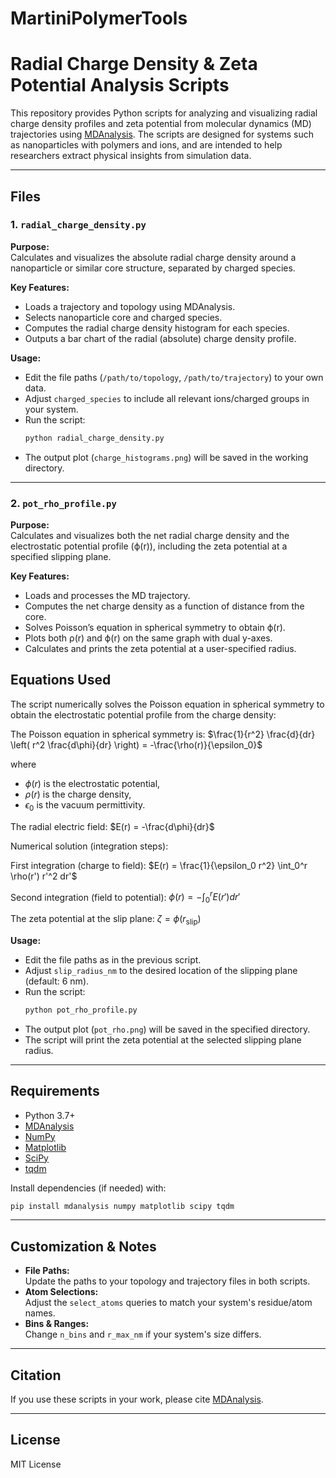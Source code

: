 # MartiniPolymerTools

# Radial Charge Density & Zeta Potential Analysis Scripts

This repository provides Python scripts for analyzing and visualizing radial charge density profiles and zeta potential from molecular dynamics (MD) trajectories using [MDAnalysis](https://www.mdanalysis.org/). The scripts are designed for systems such as nanoparticles with polymers and ions, and are intended to help researchers extract physical insights from simulation data.

---

## Files

### 1. `radial_charge_density.py`

**Purpose:**  
Calculates and visualizes the absolute radial charge density around a nanoparticle or similar core structure, separated by charged species.

**Key Features:**
- Loads a trajectory and topology using MDAnalysis.
- Selects nanoparticle core and charged species.
- Computes the radial charge density histogram for each species.
- Outputs a bar chart of the radial (absolute) charge density profile.

**Usage:**
- Edit the file paths (`/path/to/topology`, `/path/to/trajectory`) to your own data.
- Adjust `charged_species` to include all relevant ions/charged groups in your system.
- Run the script:  
  ```bash
  python radial_charge_density.py
  ```
- The output plot (`charge_histograms.png`) will be saved in the working directory.

---

### 2. `pot_rho_profile.py`

**Purpose:**  
Calculates and visualizes both the net radial charge density and the electrostatic potential profile (ϕ(r)), including the zeta potential at a specified slipping plane.

**Key Features:**
- Loads and processes the MD trajectory.
- Computes the net charge density as a function of distance from the core.
- Solves Poisson’s equation in spherical symmetry to obtain ϕ(r).
- Plots both ρ(r) and ϕ(r) on the same graph with dual y-axes.
- Calculates and prints the zeta potential at a user-specified radius.

## Equations Used

The script numerically solves the Poisson equation in spherical symmetry to obtain the electrostatic potential profile from the charge density:

The Poisson equation in spherical symmetry is:
$\frac{1}{r^2} \frac{d}{dr} \left( r^2 \frac{d\phi}{dr} \right) = -\frac{\rho(r)}{\epsilon_0}$

where  
- $\phi(r)$ is the electrostatic potential,  
- $\rho(r)$ is the charge density,  
- $\epsilon_0$ is the vacuum permittivity.

The radial electric field:
$E(r) = -\frac{d\phi}{dr}$

Numerical solution (integration steps):

First integration (charge to field):
$E(r) = \frac{1}{\epsilon_0 r^2} \int_0^r \rho(r') r'^2 dr'$

Second integration (field to potential):
$\phi(r) = -\int_0^r E(r') dr'$

The zeta potential at the slip plane:
$\zeta = \phi(r_\mathrm{slip})$

**Usage:**
- Edit the file paths as in the previous script.
- Adjust `slip_radius_nm` to the desired location of the slipping plane (default: 6 nm).
- Run the script:  
  ```bash
  python pot_rho_profile.py
  ```
- The output plot (`pot_rho.png`) will be saved in the specified directory.
- The script will print the zeta potential at the selected slipping plane radius.

---

## Requirements

- Python 3.7+
- [MDAnalysis](https://www.mdanalysis.org/)
- [NumPy](https://numpy.org/)
- [Matplotlib](https://matplotlib.org/)
- [SciPy](https://scipy.org/)
- [tqdm](https://tqdm.github.io/)

Install dependencies (if needed) with:
```bash
pip install mdanalysis numpy matplotlib scipy tqdm
```

---

## Customization & Notes

- **File Paths:**  
  Update the paths to your topology and trajectory files in both scripts.
- **Atom Selections:**  
  Adjust the `select_atoms` queries to match your system's residue/atom names.
- **Bins & Ranges:**  
  Change `n_bins` and `r_max_nm` if your system's size differs.

---

## Citation

If you use these scripts in your work, please cite [MDAnalysis](https://www.mdanalysis.org/pages/citations/).

---

## License

MIT License
